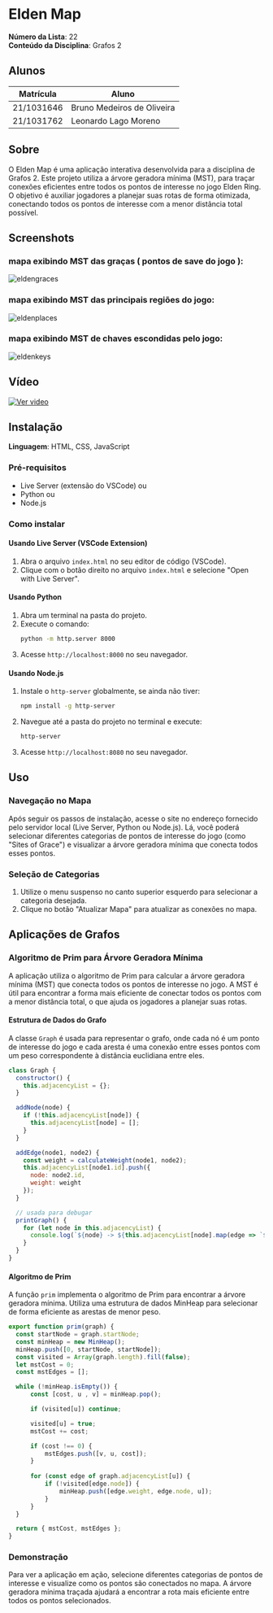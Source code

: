 # Elden Map

**Número da Lista**: 22<br>
**Conteúdo da Disciplina**: Grafos 2<br>

## Alunos

| Matrícula  | Aluno                      |
| ---------- | -------------------------- |
| 21/1031646 | Bruno Medeiros de Oliveira |
| 21/1031762 | Leonardo Lago Moreno       |

## Sobre

O Elden Map é uma aplicação interativa desenvolvida para a disciplina de Grafos 2. Este projeto utiliza a árvore geradora mínima (MST), para traçar conexões eficientes entre todos os pontos de interesse no jogo Elden Ring. O objetivo é auxiliar jogadores a planejar suas rotas de forma otimizada, conectando todos os pontos de interesse com a menor distância total possível.

## Screenshots

### mapa exibindo MST das graças ( pontos de save do jogo ):
![eldengraces](https://github.com/user-attachments/assets/a7e8d71b-50cf-412a-994f-bae4a6a04d74)

### mapa exibindo MST das principais regiões do jogo:
![eldenplaces](https://github.com/user-attachments/assets/28e9705b-9f6f-496a-a3bc-05994ee2f129)

### mapa exibindo MST de chaves escondidas pelo jogo:
![eldenkeys](https://github.com/user-attachments/assets/209631b3-0797-4449-a1d4-36625dd18c70)

## Vídeo

[![Ver video](https://img.youtube.com/vi/OVsm_pfziLM/0.jpg)](https://www.youtube.com/watch?v=OVsm_pfziLM)

## Instalação

**Linguagem**: HTML, CSS, JavaScript<br>

### Pré-requisitos

- Live Server (extensão do VSCode) ou
- Python ou
- Node.js

### Como instalar

#### Usando Live Server (VSCode Extension)

1. Abra o arquivo `index.html` no seu editor de código (VSCode).
2. Clique com o botão direito no arquivo `index.html` e selecione "Open with Live Server".

#### Usando Python

1. Abra um terminal na pasta do projeto.
2. Execute o comando:
   ```bash
   python -m http.server 8000
   ```
3. Acesse `http://localhost:8000` no seu navegador.

#### Usando Node.js

1. Instale o `http-server` globalmente, se ainda não tiver:
   ```bash
   npm install -g http-server
   ```
2. Navegue até a pasta do projeto no terminal e execute:
   ```bash
   http-server
   ```
3. Acesse `http://localhost:8080` no seu navegador.

## Uso

### Navegação no Mapa

Após seguir os passos de instalação, acesse o site no endereço fornecido pelo servidor local (Live Server, Python ou Node.js). Lá, você poderá selecionar diferentes categorias de pontos de interesse do jogo (como "Sites of Grace") e visualizar a árvore geradora mínima que conecta todos esses pontos.

### Seleção de Categorias

1. Utilize o menu suspenso no canto superior esquerdo para selecionar a categoria desejada.
2. Clique no botão "Atualizar Mapa" para atualizar as conexões no mapa.

## Aplicações de Grafos

### Algoritmo de Prim para Árvore Geradora Mínima

A aplicação utiliza o algoritmo de Prim para calcular a árvore geradora mínima (MST) que conecta todos os pontos de interesse no jogo. A MST é útil para encontrar a forma mais eficiente de conectar todos os pontos com a menor distância total, o que ajuda os jogadores a planejar suas rotas.

#### Estrutura de Dados do Grafo

A classe `Graph` é usada para representar o grafo, onde cada nó é um ponto de interesse do jogo e cada aresta é uma conexão entre esses pontos com um peso correspondente à distância euclidiana entre eles.

```javascript
class Graph {
  constructor() {
    this.adjacencyList = {};
  }

  addNode(node) {
    if (!this.adjacencyList[node]) {
      this.adjacencyList[node] = [];
    }
  }

  addEdge(node1, node2) {
    const weight = calculateWeight(node1, node2);
    this.adjacencyList[node1.id].push({
      node: node2.id,
      weight: weight
    });
  }

  // usada para debugar
  printGraph() {
    for (let node in this.adjacencyList) {
      console.log(`${node} -> ${this.adjacencyList[node].map(edge => `${edge.node} (${edge.weight})`).join(', ')}`);
    }
  }
}
```

#### Algoritmo de Prim

A função `prim` implementa o algoritmo de Prim para encontrar a árvore geradora mínima. Utiliza uma estrutura de dados MinHeap para selecionar de forma eficiente as arestas de menor peso.

```javascript
export function prim(graph) {
  const startNode = graph.startNode; 
  const minHeap = new MinHeap();
  minHeap.push([0, startNode, startNode]);
  const visited = Array(graph.length).fill(false);
  let mstCost = 0;
  const mstEdges = [];

  while (!minHeap.isEmpty()) {
      const [cost, u , v] = minHeap.pop();

      if (visited[u]) continue;

      visited[u] = true;
      mstCost += cost;

      if (cost !== 0) {
          mstEdges.push([v, u, cost]);
      }
      
      for (const edge of graph.adjacencyList[u]) {
          if (!visited[edge.node]) {
              minHeap.push([edge.weight, edge.node, u]);
          }
      }
  }

  return { mstCost, mstEdges };
}
```

### Demonstração

Para ver a aplicação em ação, selecione diferentes categorias de pontos de interesse e visualize como os pontos são conectados no mapa. A árvore geradora mínima traçada ajudará a encontrar a rota mais eficiente entre todos os pontos selecionados.
